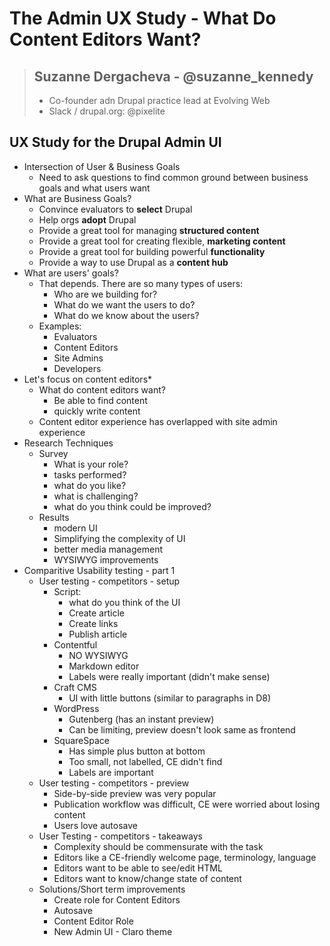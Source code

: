 # The Admin UX Study - What Do Content Editors Want?

> ## Suzanne Dergacheva - @suzanne_kennedy
>
> - Co-founder adn Drupal practice lead at Evolving Web
> - Slack / drupal.org: @pixelite

## UX Study for the Drupal Admin UI

- Intersection of User & Business Goals
  - Need to ask questions to find common ground between business goals and what users want
- What are Business Goals?
  - Convince evaluators to **select** Drupal
  - Help orgs **adopt** Drupal
  - Provide a great tool for managing **structured content**
  - Provide a great tool for creating flexible, **marketing content**
  - Provide a great tool for building powerful **functionality**
  - Provide a way to use Drupal as a **content hub**
- What are users' goals?
  - That depends. There are so many types of users:
    - Who are we building for?
    - What do we want the users to do?
    - What do we know about the users?
  - Examples:
    - Evaluators
    - Content Editors
    - Site Admins
    - Developers
- Let's focus on content editors\*
  - What do content editors want?
    - Be able to find content
    - quickly write content
  - Content editor experience has overlapped with site admin experience
- Research Techniques
  - Survey
    - What is your role?
    - tasks performed?
    - what do you like?
    - what is challenging?
    - what do you think could be improved?
  - Results
    - modern UI
    - Simplifying the complexity of UI
    - better media management
    - WYSIWYG improvements
- Comparitive Usability testing - part 1
  - User testing - competitors - setup
    - Script:
      - what do you think of the UI
      - Create article
      - Create links
      - Publish article
    - Contentful
      - NO WYSIWYG
      - Markdown editor
      - Labels were really important (didn't make sense)
    - Craft CMS
      - UI with little buttons (similar to paragraphs in D8)
    - WordPress
      - Gutenberg (has an instant preview)
      - Can be limiting, preview doesn't look same as frontend
    - SquareSpace
      - Has simple plus button at bottom
      - Too small, not labelled, CE didn't find
      - Labels are important
  - User testing - competitors - preview
    - Side-by-side preview was very popular
    - Publication workflow was difficult, CE were worried about losing content
    - Users love autosave
  - User Testing - competitors - takeaways
    - Complexity should be commensurate with the task
    - Editors like a CE-friendly welcome page, terminology, language
    - Editors want to be able to see/edit HTML
    - Editors want to know/change state of content
  - Solutions/Short term improvements
    - Create role for Content Editors
    - Autosave
    - Content Editor Role
    - New Admin UI - Claro theme
